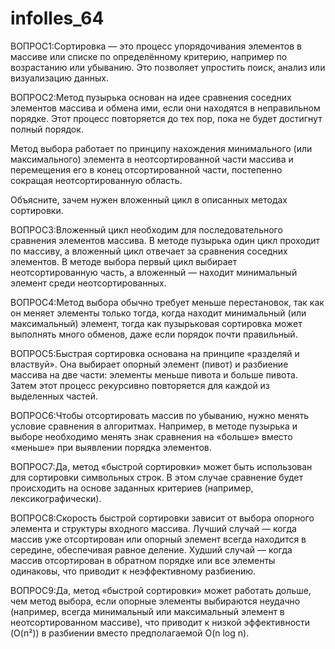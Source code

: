 # infolles_64

ВОПРОС1:Сортировка — это процесс упорядочивания элементов в массиве или списке по определённому критерию, например по возрастанию или убыванию. Это позволяет упростить поиск, анализ или визуализацию данных.


ВОПРОС2:Метод пузырька основан на идее сравнения соседних элементов массива и обмена ими, если они находятся в неправильном порядке. Этот процесс повторяется до тех пор, пока не будет достигнут полный порядок.

Метод выбора работает по принципу нахождения минимального (или максимального) элемента в неотсортированной части массива и перемещения его в конец отсортированной части, постепенно сокращая неотсортированную область.

Объясните, зачем нужен вложенный цикл в описанных методах сортировки.

ВОПРОС3:Вложенный цикл необходим для последовательного сравнения элементов массива. В методе пузырька один цикл проходит по массиву, а вложенный цикл отвечает за сравнения соседних элементов. В методе выбора первый цикл выбирает неотсортированную часть, а вложенный — находит минимальный элемент среди неотсортированных.


ВОПРОС4:Метод выбора обычно требует меньше перестановок, так как он меняет элементы только тогда, когда находит минимальный (или максимальный) элемент, тогда как пузырьковая сортировка может выполнять много обменов, даже если порядок почти правильный.


ВОПРОС5:Быстрая сортировка основана на принципе «разделяй и властвуй». Она выбирает опорный элемент (пивот) и разбиение массива на две части: элементы меньше пивота и больше пивота. Затем этот процесс рекурсивно повторяется для каждой из выделенных частей.


ВОПРОС6:Чтобы отсортировать массив по убыванию, нужно менять условие сравнения в алгоритмах. Например, в методе пузырька и выборе необходимо менять знак сравнения на «больше» вместо «меньше» при выявлении порядка элементов.


ВОПРОС7:Да, метод «быстрой сортировки» может быть использован для сортировки символьных строк. В этом случае сравнение будет происходить на основе заданных критериев (например, лексикографически).


ВОПРОС8:Скорость быстрой сортировки зависит от выбора опорного элемента и структуры входного массива. Лучший случай — когда массив уже отсортирован или опорный элемент всегда находится в середине, обеспечивая равное деление. Худший случай — когда массив отсортирован в обратном порядке или все элементы одинаковы, что приводит к неэффективному разбиению.


ВОПРОС9:Да, метод «быстрой сортировки» может работать дольше, чем метод выбора, если опорные элементы выбираются неудачно (например, всегда минимальный или максимальный элемент в неотсортированном массиве), что приводит к низкой эффективности (O(n²)) в разбиении вместо предполагаемой O(n log n).
